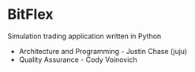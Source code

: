 BitFlex
=======

Simulation trading application written in Python

- Architecture and Programming - Justin Chase (juju)
- Quality Assurance - Cody Voinovich
